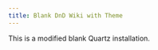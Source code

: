 ```yaml
---
title: Blank DnD Wiki with Theme
---
```


This is a modified blank Quartz installation.
<!-- See the [documentation](https://quartz.jzhao.xyz) for how to get started. -->
